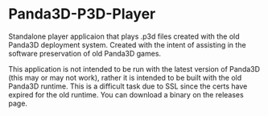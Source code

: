 # Panda3D-P3D-Player
Standalone player applicaion that plays .p3d files created with the old Panda3D deployment system. Created with the intent of assisting in the software preservation of old Panda3D games.

This application is not intended to be run with the latest version of Panda3D (this may or may not work), rather it is intended to be built with the old Panda3D runtime. This is a difficult task due to SSL since the certs have expired for the old runtime. You can download a binary on the releases page.
